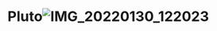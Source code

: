 # Pluto![IMG_20220130_122023](https://user-images.githubusercontent.com/93649055/151680771-90ecb48c-cca0-44bc-aeea-7d005f9bb79d.jpg)

